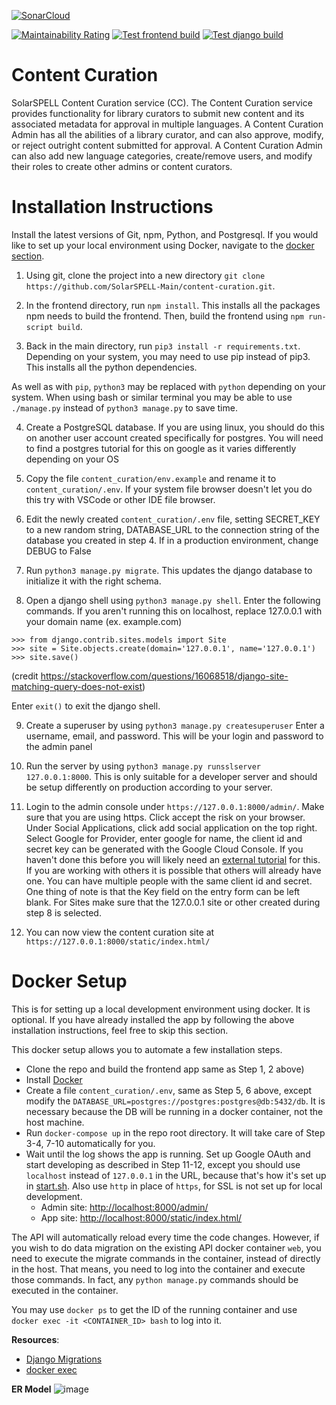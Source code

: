 [![SonarCloud](https://sonarcloud.io/images/project_badges/sonarcloud-white.svg)](https://sonarcloud.io/dashboard?id=SolarSPELL-Main_content-curation)

[![Maintainability Rating](https://sonarcloud.io/api/project_badges/measure?project=SolarSPELL-Main_content-curation&metric=sqale_rating)](https://sonarcloud.io/dashboard?id=SolarSPELL-Main_content-curation)
[![Test frontend build](https://github.com/SolarSPELL-Main/content-curation/actions/workflows/frontend_build.yml/badge.svg)](https://github.com/SolarSPELL-Main/content-curation/actions/workflows/frontend_build.yml)
[![Test django build](https://github.com/SolarSPELL-Main/content-curation/actions/workflows/django_build.yml/badge.svg)](https://github.com/SolarSPELL-Main/content-curation/actions/workflows/django_build.yml)

# Content Curation

SolarSPELL Content Curation service (CC). The Content Curation service provides functionality for library curators to submit new content and its associated metadata for approval in multiple languages. A Content Curation Admin has all the abilities of a library  curator, and can also approve, modify, or reject outright content submitted for approval. A Content Curation Admin can also add new language categories, create/remove users, and modify their roles to create other admins or content curators.

# Installation Instructions

Install the latest versions of Git, npm, Python, and Postgresql. If you would like to set up your local environment using Docker, navigate to the [docker section](#docker-setup).

1. Using git, clone the project into a new directory `git clone https://github.com/SolarSPELL-Main/content-curation.git`.

2. In the frontend directory, run `npm install`. This installs all the packages npm needs to build the frontend. Then, build the frontend using `npm run-script build`.

3. Back in the main directory, run `pip3 install -r requirements.txt`. Depending on your system, you may need to use pip instead of pip3. This installs all the python dependencies.

As well as with `pip`, `python3` may be replaced with `python` depending on your system. When using bash or similar terminal you may be able to use `./manage.py` instead of `python3 manage.py` to save time.

4. Create a PostgreSQL database. If you are using linux, you should do this on another user account created specifically for postgres. You will need to find a postgres tutorial for this on google as it varies differently depending on your OS

5. Copy the file `content_curation/env.example` and rename it to `content_curation/.env`. If your system file browser doesn't let you do this try with VSCode or other IDE file browser.

6. Edit the newly created `content_curation/.env` file, setting SECRET_KEY to a new random string, DATABASE_URL to the connection string of the database you created in step 4. If in a production environment, change DEBUG to False

7. Run `python3 manage.py migrate`. This updates the django database to initialize it with the right schema.

8. Open a django shell using `python3 manage.py shell`. Enter the following commands. If you aren't running this on localhost, replace 127.0.0.1 with your domain name (ex. example.com)

```
>>> from django.contrib.sites.models import Site
>>> site = Site.objects.create(domain='127.0.0.1', name='127.0.0.1')
>>> site.save()
```

(credit https://stackoverflow.com/questions/16068518/django-site-matching-query-does-not-exist)

Enter `exit()` to exit the django shell.

9. Create a superuser by using `python3 manage.py createsuperuser` Enter a username, email, and password. This will be your login and password to the admin panel

10. Run the server by using `python3 manage.py runsslserver 127.0.0.1:8000`. This is only suitable for a developer server and should be setup differently on production according to your server.

11. Login to the admin console under `https://127.0.0.1:8000/admin/`. Make sure that you are using https. Click accept the risk on your browser. Under Social Applications, click add social application on the top right. Select Google for Provider, enter google for name, the client id and secret key can be generated with the Google Cloud Console. If you haven't done this before you will likely need an [external tutorial](https://dev.to/mdrhmn/django-google-authentication-using-django-allauth-18f8) for this. If you are working with others it is possible that others will already have one. You can have multiple people with the same client id and secret. One thing of note is that the Key field on the entry form can be left blank. For Sites make sure that the 127.0.0.1 site or other created during step 8 is selected.

12. You can now view the content curation site at `https://127.0.0.1:8000/static/index.html/`

# Docker Setup
This is for setting up a local development environment using docker. It is optional. If you have already installed the app by following the above installation instructions, feel free to skip this section.

This docker setup allows you to automate a few installation steps.
- Clone the repo and build the frontend app same as Step 1, 2 above)
- Install [Docker](https://docs.docker.com/get-docker/)
- Create a file `content_curation/.env`, same as Step 5, 6 above, except modify the `DATABASE_URL=postgres://postgres:postgres@db:5432/db`. It is necessary because the DB will be running in a docker container, not the host machine.
- Run `docker-compose up` in the repo root directory. It will take care of Step 3-4, 7-10 automatically for you.
- Wait until the log shows the app is running. Set up Google OAuth and start developing as described in Step 11-12, except you should use `localhost` instead of `127.0.0.1` in the URL, because that's how it's set up in [start.sh](start.sh). Also use `http` in place of `https`, for SSL is not set up for local development.
    - Admin site: [http://localhost:8000/admin/](http://localhost:8000/admin/)
    - App site: [http://localhost:8000/static/index.html/](http://localhost:8000/static/index.html/)

The API will automatically reload every time the code changes. However, if you wish to do data migration on the existing API docker container `web`, you need to execute the migrate commands in the container, instead of directly in the host. That means, you need to log into the container and execute those commands. In fact, any `python manage.py` commands should be executed in the container.

You may use `docker ps` to get the ID of the running container and use `docker exec -it <CONTAINER_ID> bash` to log into it.

__Resources__:
- [Django Migrations](https://realpython.com/django-migrations-a-primer/)
- [docker exec](https://docs.docker.com/engine/reference/commandline/exec/)

**ER Model**
![image](https://user-images.githubusercontent.com/65974841/145308475-fd9fa50a-021e-40f3-af7c-4be6cbb70097.png)
